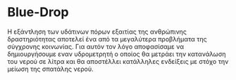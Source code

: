 # Blue-Drop
Η εξάντληση των υδάτινων πόρων εξαιτίας της ανθρώπινης δραστηριότητας αποτελεί ένα από τα μεγαλύτερα προβλήματα της σύγχρονης κοινωνίας. Για αυτόν τον λόγο αποφασίσαμε να δημιουργήσουμε εναν υδρομετρητή ο οποίος θα μετράει την κατανάλωση του νερού σε λίτρα και θα αποστέλλει κατάλληλες ενδείξεις με στόχο την μείωση της σπατάλης νερού.
